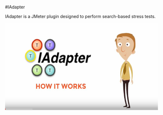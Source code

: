 #IAdapter

IAdapter is a JMeter plugin designed to perform search-based stress tests.

[![IMAGE ALT TEXT](video1.png)](http://www.youtube.com/watch?v=Imdls1V1Wac "How IAdapter Works")
